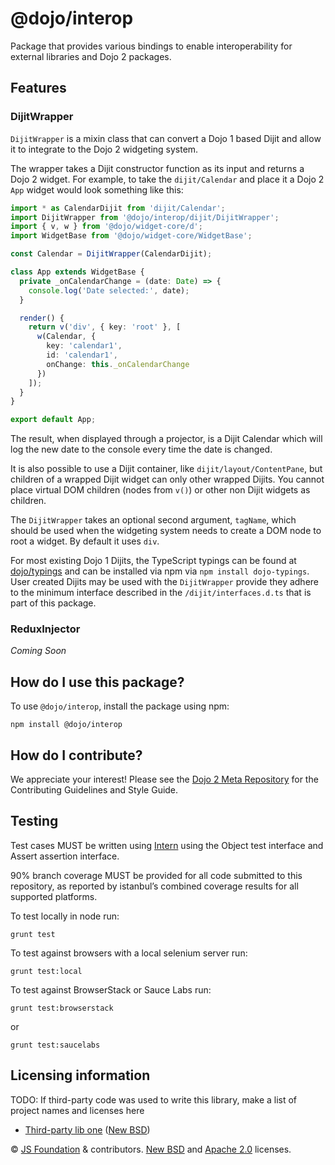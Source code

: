 # @dojo/interop

<!-- TODO: change and uncomment
[![Build Status](https://travis-ci.org/dojo/interop.svg?branch=master)](https://travis-ci.org/dojo/interop)
[![codecov](https://codecov.io/gh/dojo/interop/branch/master/graph/badge.svg)](https://codecov.io/gh/dojo/interop)
[![npm version](https://badge.fury.io/js/dojo-<< package-name >>.svg)](http://badge.fury.io/js/%40dojo%2Finterop)
-->

Package that provides various bindings to enable interoperability for external libraries and Dojo 2 packages.

## Features

### DijitWrapper

`DijitWrapper` is a mixin class that can convert a Dojo 1 based Dijit and allow it to integrate to the Dojo 2 widgeting system.

The wrapper takes a Dijit constructor function as its input and returns a Dojo 2 widget.  For example, to take the `dijit/Calendar`
and place it a Dojo 2 `App` widget would look something like this:

```ts
import * as CalendarDijit from 'dijit/Calendar';
import DijitWrapper from '@dojo/interop/dijit/DijitWrapper';
import { v, w } from '@dojo/widget-core/d';
import WidgetBase from '@dojo/widget-core/WidgetBase';

const Calendar = DijitWrapper(CalendarDijit);

class App extends WidgetBase {
  private _onCalendarChange = (date: Date) => {
    console.log('Date selected:', date);
  }

  render() {
    return v('div', { key: 'root' }, [
      w(Calendar, {
        key: 'calendar1',
        id: 'calendar1',
        onChange: this._onCalendarChange
      })
    ]);
  }
}

export default App;
```

The result, when displayed through a projector, is a Dijit Calendar which will log the new date to the console every time the date is changed.

It is also possible to use a Dijit container, like `dijit/layout/ContentPane`, but children of a wrapped Dijit widget can only other
wrapped Dijits.  You cannot place virtual DOM children (nodes from `v()`) or other non Dijit widgets as children.

The `DijitWrapper` takes an optional second argument, `tagName`, which should be used when the widgeting system needs to create a DOM node to root a widget.  By default it uses `div`.

For most existing Dojo 1 Dijits, the TypeScript typings can be found at [dojo/typings](https://github.com/dojo/typings) and can be installed via npm via `npm install dojo-typings`.  User created Dijits may be used with the `DijitWrapper` provide they adhere to the minimum interface described in the `/dijit/interfaces.d.ts` that is part of this package.

### ReduxInjector

*Coming Soon*

## How do I use this package?

To use `@dojo/interop`, install the package using npm:

```
npm install @dojo/interop
```

## How do I contribute?

We appreciate your interest!  Please see the [Dojo 2 Meta Repository](https://github.com/dojo/meta#readme) for the
Contributing Guidelines and Style Guide.

## Testing

Test cases MUST be written using [Intern](https://theintern.github.io) using the Object test interface and Assert assertion interface.

90% branch coverage MUST be provided for all code submitted to this repository, as reported by istanbul’s combined coverage results for all supported platforms.

To test locally in node run:

`grunt test`

To test against browsers with a local selenium server run:

`grunt test:local`

To test against BrowserStack or Sauce Labs run:

`grunt test:browserstack`

or

`grunt test:saucelabs`

## Licensing information

TODO: If third-party code was used to write this library, make a list of project names and licenses here

* [Third-party lib one](https//github.com/foo/bar) ([New BSD](http://opensource.org/licenses/BSD-3-Clause))

© [JS Foundation](https://js.foundation/) & contributors. [New BSD](http://opensource.org/licenses/BSD-3-Clause) and [Apache 2.0](https://opensource.org/licenses/Apache-2.0) licenses.
